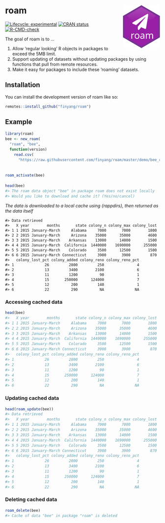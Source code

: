 
<!-- README.md is generated from README.Rmd. Please edit that file -->

# roam <img src="man/figures/logo.svg" align="right" height="139" />

<!-- badges: start -->

[![Lifecycle:
experimental](https://img.shields.io/badge/lifecycle-experimental-orange.svg)](https://lifecycle.r-lib.org/articles/stages.html#experimental)
[![CRAN
status](https://www.r-pkg.org/badges/version/roam)](https://CRAN.R-project.org/package=roam)
[![R-CMD-check](https://github.com/finyang/roam/actions/workflows/R-CMD-check.yaml/badge.svg)](https://github.com/finyang/roam/actions/workflows/R-CMD-check.yaml)
<!-- badges: end -->

The goal of roam is to …

1.  Allow ‘regular looking’ R objects in packages to exceed the 5MB
    limit.
2.  Support updating of datasets without updating packages by using
    functions that pull from remote resources.
3.  Make it easy for packages to include these ‘roaming’ datasets.

## Installation

You can install the development version of roam like so:

``` r
remotes::install_github("finyang/roam")
```

## Example

``` r
library(roam)
bee <- new_roam(
  "roam", "bee", 
  function(version) 
    read.csv(
      "https://raw.githubusercontent.com/finyang/roam/master/demo/bee_colonies.csv"))


roam_activate(bee)

head(bee)
#> The roam data object "bee" in package roam does not exist locally
#> Would you like to download and cache it? (Yes/no/cancel) 
```

*The data is downloaded to a local cache using {rappdirs}, then returned
as the data itself*

    #> Data retrieved
    #>   X year        months       state colony_n colony_max colony_lost
    #> 1 1 2015 January-March     Alabama     7000       7000        1800
    #> 2 2 2015 January-March     Arizona    35000      35000        4600
    #> 3 3 2015 January-March    Arkansas    13000      14000        1500
    #> 4 4 2015 January-March  California  1440000    1690000      255000
    #> 5 5 2015 January-March    Colorado     3500      12500        1500
    #> 6 6 2015 January-March Connecticut     3900       3900         870
    #>   colony_lost_pct colony_added colony_reno colony_reno_pct
    #> 1              26         2800         250               4
    #> 2              13         3400        2100               6
    #> 3              11         1200          90               1
    #> 4              15       250000      124000               7
    #> 5              12          200         140               1
    #> 6              22          290          NA              NA

### Accessing cached data

``` r
head(bee)
#>   X year        months       state colony_n colony_max colony_lost
#> 1 1 2015 January-March     Alabama     7000       7000        1800
#> 2 2 2015 January-March     Arizona    35000      35000        4600
#> 3 3 2015 January-March    Arkansas    13000      14000        1500
#> 4 4 2015 January-March  California  1440000    1690000      255000
#> 5 5 2015 January-March    Colorado     3500      12500        1500
#> 6 6 2015 January-March Connecticut     3900       3900         870
#>   colony_lost_pct colony_added colony_reno colony_reno_pct
#> 1              26         2800         250               4
#> 2              13         3400        2100               6
#> 3              11         1200          90               1
#> 4              15       250000      124000               7
#> 5              12          200         140               1
#> 6              22          290          NA              NA
```

### Updating cached data

``` r
head(roam_update(bee))
#> Data retrieved
#>   X year        months       state colony_n colony_max colony_lost
#> 1 1 2015 January-March     Alabama     7000       7000        1800
#> 2 2 2015 January-March     Arizona    35000      35000        4600
#> 3 3 2015 January-March    Arkansas    13000      14000        1500
#> 4 4 2015 January-March  California  1440000    1690000      255000
#> 5 5 2015 January-March    Colorado     3500      12500        1500
#> 6 6 2015 January-March Connecticut     3900       3900         870
#>   colony_lost_pct colony_added colony_reno colony_reno_pct
#> 1              26         2800         250               4
#> 2              13         3400        2100               6
#> 3              11         1200          90               1
#> 4              15       250000      124000               7
#> 5              12          200         140               1
#> 6              22          290          NA              NA
```

### Deleting cached data

``` r
roam_delete(bee)
#> Cache of data "bee" in package "roam" is deleted
```
